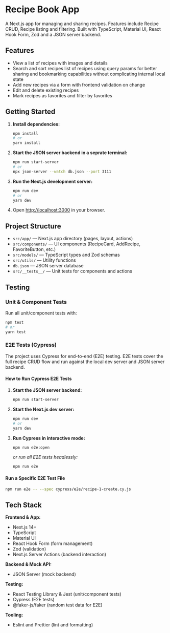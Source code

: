 # Recipe Book App

A Next.js app for managing and sharing recipes. Features include Recipe CRUD, Recipe listing and filtering. Built with TypeScript, Material UI, React Hook Form, Zod and a JSON server backend.

## Features

- View a list of recipes with images and details
- Search and sort recipes list of recipes using query params for better sharing and bookmarking capabilities without complicating internal local state
- Add new recipes via a form with frontend validation on change
- Edit and delete existing recipes
- Mark recipes as favorites and filter by favorites

## Getting Started

1. **Install dependencies:**

   ```bash
   npm install
   # or
   yarn install
   ```

2. **Start the JSON server backend in a seprate terminal:**

   ```bash
   npm run start-server
   # or
   npx json-server --watch db.json --port 3111
   ```

3. **Run the Next.js development server:**

   ```bash
   npm run dev
   # or
   yarn dev
   ```

4. Open [http://localhost:3000](http://localhost:3000) in your browser.

## Project Structure

- `src/app/` — Next.js app directory (pages, layout, actions)
- `src/components/` — UI components (RecipeCard, AddRecipe, FavoriteButton, etc.)
- `src/models/` — TypeScript types and Zod schemas
- `src/utils/` — Utility functions
- `db.json` — JSON server database
- `src/__tests__/` — Unit tests for components and actions

## Testing

### Unit & Component Tests

Run all unit/component tests with:

```bash
npm test
# or
yarn test
```

### E2E Tests (Cypress)

The project uses Cypress for end-to-end (E2E) testing. E2E tests cover the full recipe CRUD flow and run against the local dev server and JSON server backend.

#### How to Run Cypress E2E Tests

1. **Start the JSON server backend:**
   ```bash
   npm run start-server
   ```
2. **Start the Next.js dev server:**
   ```bash
   npm run dev
   # or
   yarn dev
   ```
3. **Run Cypress in interactive mode:**
   ```bash
   npm run e2e:open
   ```
   _or run all E2E tests headlessly:_
   ```bash
   npm run e2e
   ```

#### Run a Specific E2E Test File

```bash
npm run e2e -- --spec cypress/e2e/recipe-1-create.cy.js
```

## Tech Stack

**Frontend & App:**

- Next.js 14+
- TypeScript
- Material UI
- React Hook Form (form management)
- Zod (validation)
- Next.js Server Actions (backend interaction)

**Backend & Mock API:**

- JSON Server (mock backend)

**Testing:**

- React Testing Library & Jest (unit/component tests)
- Cypress (E2E tests)
- @faker-js/faker (random test data for E2E)

**Tooling:**

- Eslint and Prettier (lint and formatting)
